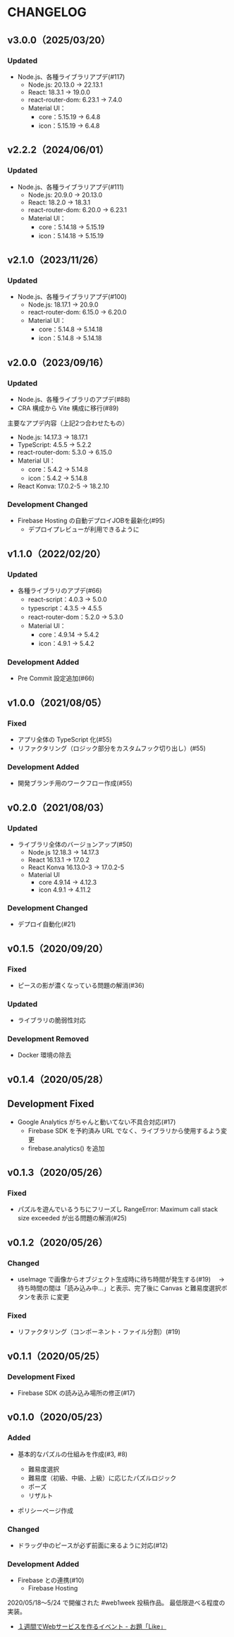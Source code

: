 # CHANGELOG

## v3.0.0（2025/03/20）
### Updated
- Node.js、各種ライブラリアプデ(#117)
  - Node.js: 20.13.0 -> 22.13.1
  - React: 18.3.1 -> 19.0.0
  - react-router-dom: 6.23.1 -> 7.4.0
  - Material UI：
    - core：5.15.19 -> 6.4.8
    - icon：5.15.19 -> 6.4.8

## v2.2.2（2024/06/01）
### Updated
- Node.js、各種ライブラリアプデ(#111)
  - Node.js: 20.9.0 -> 20.13.0
  - React: 18.2.0 -> 18.3.1
  - react-router-dom: 6.20.0 -> 6.23.1
  - Material UI：
    - core：5.14.18 -> 5.15.19
    - icon：5.14.18 -> 5.15.19

## v2.1.0（2023/11/26）
### Updated
- Node.js、各種ライブラリアプデ(#100)
  - Node.js: 18.17.1 -> 20.9.0
  - react-router-dom: 6.15.0 -> 6.20.0
  - Material UI：
    - core：5.14.8 -> 5.14.18
    - icon：5.14.8 -> 5.14.18

## v2.0.0（2023/09/16）
### Updated
- Node.js、各種ライブラリのアプデ(#88)
- CRA 構成から Vite 構成に移行(#89)

主要なアプデ内容（上記2つ合わせたもの）
- Node.js: 14.17.3 -> 18.17.1
- TypeScript: 4.5.5 -> 5.2.2
- react-router-dom: 5.3.0 -> 6.15.0
- Material UI：
  - core：5.4.2 -> 5.14.8
  - icon：5.4.2 -> 5.14.8
- React Konva: 17.0.2-5 -> 18.2.10

### Development Changed
- Firebase Hosting の自動デプロイJOBを最新化(#95)
  - デプロイプレビューが利用できるように

## v1.1.0（2022/02/20）
### Updated
- 各種ライブラリのアプデ(#66)
  - react-script：4.0.3 → 5.0.0
  - typescript：4.3.5 → 4.5.5
  - react-router-dom：5.2.0 → 5.3.0
  - Material UI：
    - core：4.9.14 → 5.4.2
    - icon：4.9.1 → 5.4.2

### Development Added
- Pre Commit 設定追加(#66)

## v1.0.0（2021/08/05）
### Fixed
- アプリ全体の TypeScript 化(#55)
- リファクタリング（ロジック部分をカスタムフック切り出し）(#55)

### Development Added
- 開発ブランチ用のワークフロー作成(#55)

## v0.2.0（2021/08/03）
### Updated
- ライブラリ全体のバージョンアップ(#50)
  - Node.js 12.18.3 → 14.17.3
  - React 16.13.1 → 17.0.2
  - React Konva 16.13.0-3 → 17.0.2-5
  - Material UI
    - core 4.9.14 → 4.12.3
    - icon 4.9.1 → 4.11.2

### Development Changed
- デプロイ自動化(#21)

## v0.1.5（2020/09/20）
### Fixed
- ピースの影が濃くなっている問題の解消(#36)

### Updated
- ライブラリの脆弱性対応

### Development Removed
- Docker 環境の除去

## v0.1.4（2020/05/28）
## Development Fixed
- Google Analytics がちゃんと動いてない不具合対応(#17)
  - Firebase SDK を予約済み URL でなく、ライブラリから使用するよう変更
  - firebase.analytics() を追加

## v0.1.3（2020/05/26）
### Fixed
- パズルを遊んでいるうちにフリーズし RangeError: Maximum call stack size exceeded が出る問題の解消(#25)

## v0.1.2（2020/05/26）
### Changed
- useImage で画像からオブジェクト生成時に待ち時間が発生する(#19)
　→ 待ち時間の間は「読み込み中...」と表示、完了後に Canvas と難易度選択ボタンを表示 に変更

### Fixed
- リファクタリング（コンポーネント・ファイル分割）(#19)

## v0.1.1（2020/05/25）
### Development Fixed
- Firebase SDK の読み込み場所の修正(#17)

## v0.1.0（2020/05/23）
### Added
- 基本的なパズルの仕組みを作成(#3, #8)
  - 難易度選択
  - 難易度（初級、中級、上級）に応じたパズルロジック
  - ポーズ
  - リザルト

- ポリシーページ作成

### Changed
- ドラッグ中のピースが必ず前面に来るように対応(#12)

### Development Added
- Firebase との連携(#10)
  - Firebase Hosting

2020/05/18～5/24 で開催された #web1week 投稿作品。
最低限遊べる程度の実装。
- [１週間でWebサービスを作るイベント - お題「Like」](https://crieit.net/boards/web1week-202005)
